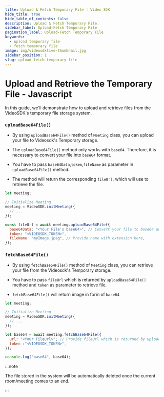 ```yaml
---
title: Upload & Fetch Temporary File | Video SDK
hide_title: true
hide_table_of_contents: false
description: Upload & Fetch Temporary File.
sidebar_label: Upload-Fetch Temporary File
pagination_label: Upload-Fetch Temporary File
keywords:
  - upload temporary file
  - fetch temporary file
image: img/videosdklive-thumbnail.jpg
sidebar_position: 1
slug: upload-fetch-temporary-file
---
```


# Upload and Retrieve the Temporary File - Javascript

In this guide, we'll demonstrate how to upload and retrieve files from the VideoSDK's temporary file storage system.

### `uploadBase64File()`

- By using `uploadBase64File()` method of `Meeting` class, you can upload your file to Videosdk's Temporary storage.

- The `uploadBase64File()` method only works with `base64`. Therefore, it is necessary to convert your file into `base64` format.

- You have to pass `base64Data`,`token`,`fileName` as parameter in `uploadBase64File()` method.

- The method will return the corresponding `fileUrl`, which will use to retrieve the file.

```js
let meeting;

// Initialize Meeting
meeting = VideoSDK.initMeeting({
  // ...
});

const fileUrl = await meeting.uploadBase64File({
  base64Data: "<Your File's base64>", // Convert your file to base64 and pass here
  token: "<VIDEOSDK_TOKEN>",
  fileName: "myImage.jpeg", // Provide name with extension here,
});
```

### `fetchBase64File()`

- By using `fetchBase64File()` method of `Meeting` class, you can retrieve your file from the Videosdk's Temporary storage.

- You have to pass `fileUrl` which is returned by `uploadBase64File()` method and `token` as parameter to retrieve file.

- `fetchBase64File()` will return image in form of `base64`.

```js
let meeting;

// Initialize Meeting
meeting = VideoSDK.initMeeting({
  // ...
});

let base64 = await meeting.fetchBase64File({
  url: "<Your FileUrl>"; // Provide fileUrl which is returned by uploadBase64File(),
  token :"<VIDEOSDK_TOKEN>",
});

console.log("base64", base64);
```

:::note

The file stored in the system will be automatically deleted once the current room/meeting comes to an end.

:::
